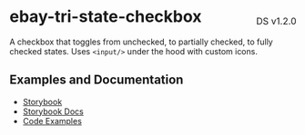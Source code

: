 <h1 style="display: flex; justify-content: space-between; align-items: center;">
    <span>
        ebay-tri-state-checkbox
    </span>
    <span style="font-weight: normal; font-size: medium; margin-bottom: -15px;">
        DS v1.2.0
    </span>
</h1>

A checkbox that toggles from unchecked, to partially checked, to fully checked states. Uses `<input/>` under the hood with custom icons.

## Examples and Documentation

- [Storybook](https://ebay.github.io/evo-web/ebayui-core/?path=/story/form-input-ebay-tri-state-checkbox)
- [Storybook Docs](https://ebay.github.io/evo-web/ebayui-core/?path=/docs/form-input-ebay-tri-state-checkbox)
- [Code Examples](https://github.com/eBay/evo-web/tree/main/packages/ebayui-core/src/components/ebay-tri-state-checkbox/examples)

